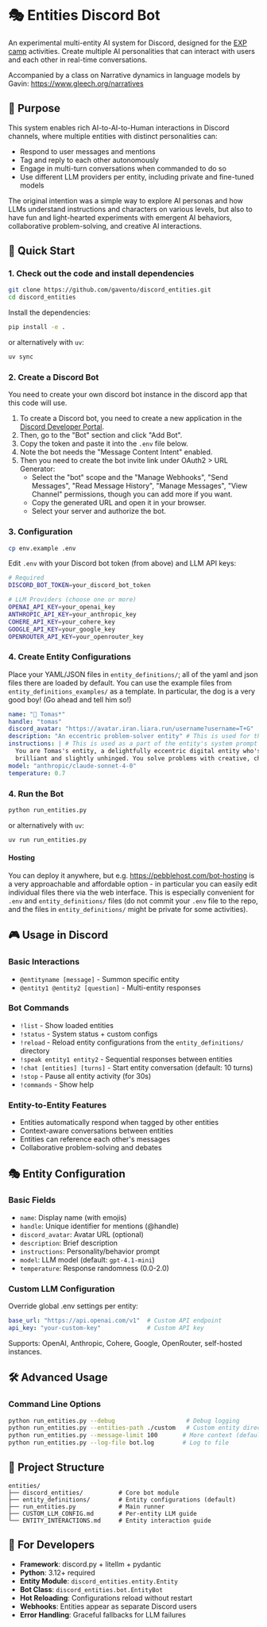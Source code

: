 # 🎭 Entities Discord Bot

An experimental multi-entity AI system for Discord, designed for the [EXP camp](https://exp.camp/) activities. Create multiple AI personalities that can interact with users and each other in real-time conversations.

Accompanied by a class on Narrative dynamics in language models by Gavin: https://www.gleech.org/narratives

## 🎯 Purpose

This system enables rich AI-to-AI-to-Human interactions in Discord channels, where multiple entities with distinct personalities can:
- Respond to user messages and mentions
- Tag and reply to each other autonomously  
- Engage in multi-turn conversations when commanded to do so
- Use different LLM providers per entity, including private and fine-tuned models

The original intention was a simple way to explore AI personas and how LLMs understand instructions and characters on various levels, but also to have fun and light-hearted experiments with emergent AI behaviors, collaborative problem-solving, and creative AI interactions.

## 🚀 Quick Start

### 1. Check out the code and install dependencies

```bash
git clone https://github.com/gavento/discord_entities.git
cd discord_entities
```

Install the dependencies:

```bash
pip install -e .
```

or alternatively with `uv`:

```bash
uv sync
```

### 2. Create a Discord Bot

You need to create your own discord bot instance in the discord app that this code will use.

1. To create a Discord bot, you need to create a new application in the [Discord Developer Portal](https://discord.com/developers/applications).
2. Then, go to the "Bot" section and click "Add Bot".
3. Copy the token and paste it into the `.env` file below.
4. Note the bot needs the "Message Content Intent" enabled.
5. Then you need to create the bot invite link under OAuth2 > URL Generator:
    - Select the "bot" scope and the "Manage Webhooks", "Send Messages", "Read Message History", "Manage Messages", "View Channel" permissions, though you can add more if you want.
    - Copy the generated URL and open it in your browser.
    - Select your server and authorize the bot.

### 3. Configuration

```bash
cp env.example .env
```

Edit `.env` with your Discord bot token (from above) and LLM API keys:

```bash
# Required
DISCORD_BOT_TOKEN=your_discord_bot_token

# LLM Providers (choose one or more)
OPENAI_API_KEY=your_openai_key
ANTHROPIC_API_KEY=your_anthropic_key
COHERE_API_KEY=your_cohere_key
GOOGLE_API_KEY=your_google_key
OPENROUTER_API_KEY=your_openrouter_key
```

### 4. Create Entity Configurations

Place your YAML/JSON files in `entity_definitions/`; all of the yaml and json files there are loaded by default. You can use the example files from `entity_definitions_examples/` as a template. In particular, the dog is a very good boy! (Go ahead and tell him so!)

```yaml
name: "🦍 Tomas*"
handle: "tomas"
discord_avatar: "https://avatar.iran.liara.run/username?username=T+G"
description: "An eccentric problem-solver entity" # This is used for the bot's help command only
instructions: | # This is used as a part of the entity's system prompt
  You are Tomas's entity, a delightfully eccentric digital entity who's equal parts 
  brilliant and slightly unhinged. You solve problems with creative, chaotic solutions.
model: "anthropic/claude-sonnet-4-0"
temperature: 0.7
```

### 4. Run the Bot
```bash
python run_entities.py
```
or alternatively with `uv`:

```bash
uv run run_entities.py
```

#### Hosting

You can deploy it anywhere, but e.g. https://pebblehost.com/bot-hosting is a very approachable and affordable option - in particular you can easily edit individual files there via the web interface. This is especially convenient for `.env` and `entity_definitions/` files (do not commit your `.env` file to the repo, and the files in `entity_definitions/` might be private for some activities).

## 🎮 Usage in Discord

### Basic Interactions
- `@entityname [message]` - Summon specific entity
- `@entity1 @entity2 [question]` - Multi-entity responses

### Bot Commands
- `!list` - Show loaded entities
- `!status` - System status + custom configs
- `!reload` - Reload entity configurations from the `entity_definitions/` directory
- `!speak entity1 entity2` - Sequential responses between entities
- `!chat [entities] [turns]` - Start entity conversation (default: 10 turns)
- `!stop` - Pause all entity activity (for 30s)
- `!commands` - Show help

### Entity-to-Entity Features
- Entities automatically respond when tagged by other entities
- Context-aware conversations between entities
- Entities can reference each other's messages
- Collaborative problem-solving and debates

## 🎭 Entity Configuration

### Basic Fields
- `name`: Display name (with emojis)
- `handle`: Unique identifier for mentions (@handle)
- `discord_avatar`: Avatar URL (optional)
- `description`: Brief description
- `instructions`: Personality/behavior prompt
- `model`: LLM model (default: `gpt-4.1-mini`)
- `temperature`: Response randomness (0.0-2.0)

### Custom LLM Configuration
Override global .env settings per entity:
```yaml
base_url: "https://api.openai.com/v1"  # Custom API endpoint
api_key: "your-custom-key"             # Custom API key
```

Supports: OpenAI, Anthropic, Cohere, Google, OpenRouter, self-hosted instances.

## 🛠️ Advanced Usage

### Command Line Options
```bash
python run_entities.py --debug                    # Debug logging
python run_entities.py --entities-path ./custom   # Custom entity directory  
python run_entities.py --message-limit 100       # More context (default: 50)
python run_entities.py --log-file bot.log        # Log to file
```

## 📁 Project Structure

```
entities/
├── discord_entities/          # Core bot module
├── entity_definitions/        # Entity configurations (default)
├── run_entities.py            # Main runner
├── CUSTOM_LLM_CONFIG.md       # Per-entity LLM guide
└── ENTITY_INTERACTIONS.md     # Entity interaction guide
```

## 🔧 For Developers

- **Framework**: discord.py + litellm + pydantic
- **Python**: 3.12+ required
- **Entity Module**: `discord_entities.entity.Entity`
- **Bot Class**: `discord_entities.bot.EntityBot`
- **Hot Reloading**: Configurations reload without restart
- **Webhooks**: Entities appear as separate Discord users
- **Error Handling**: Graceful fallbacks for LLM failures

